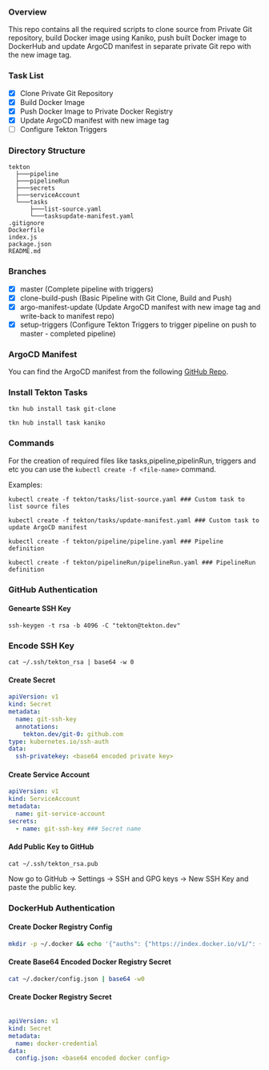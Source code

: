 ### Overview

This repo contains all the required scripts to clone source from Private Git repository, build Docker image using Kaniko, push built Docker image to DockerHub and update ArgoCD manifest in separate private Git repo with the new image tag.

### Task List

- [x] Clone Private Git Repository
- [x] Build Docker Image
- [x] Push Docker Image to Private Docker Registry
- [x] Update ArgoCD manifest with new image tag
- [ ] Configure Tekton Triggers

### Directory Structure

```
tekton 
  ├───pipeline
  ├───pipelineRun
  ├───secrets
  ├───serviceAccount
  └───tasks
      ├───list-source.yaml
      └───tasksupdate-manifest.yaml
.gitignore
Dockerfile
index.js
package.json
README.md
```

### Branches

- [x] master (Complete pipeline with triggers)
- [x] clone-build-push (Basic Pipeline with Git Clone, Build and Push)
- [x] argo-manifest-update (Update ArgoCD manifest with new image tag and write-back to manifest repo)
- [x] setup-triggers (Configure Tekton Triggers to trigger pipeline on push to master - completed pipeline)

### ArgoCD Manifest

You can find the ArgoCD manifest from the following <a href="https://github.com/dinushchathurya/tekton-manifest">GitHub Repo</a>.

### Install Tekton Tasks

```
tkn hub install task git-clone

tkn hub install task kaniko
```

### Commands

For the creation of required files like tasks,pipeline,pipelinRun, triggers and etc you can use the `kubectl create -f <file-name>` command.

Examples: 
```
kubectl create -f tekton/tasks/list-source.yaml ### Custom task to list source files

kubectl create -f tekton/tasks/update-manifest.yaml ### Custom task to update ArgoCD manifest

kubectl create -f tekton/pipeline/pipeline.yaml ### Pipeline definition

kubectl create -f tekton/pipelineRun/pipelineRun.yaml ### PipelineRun definition
``` 

### GitHub Authentication

#### Genearte SSH Key

```
ssh-keygen -t rsa -b 4096 -C "tekton@tekton.dev"
```

### Encode SSH Key

```
cat ~/.ssh/tekton_rsa | base64 -w 0
```

#### Create Secret

```yaml
apiVersion: v1
kind: Secret
metadata:
  name: git-ssh-key
  annotations:
    tekton.dev/git-0: github.com
type: kubernetes.io/ssh-auth
data:
  ssh-privatekey: <base64 encoded private key>
```

#### Create Service Account

```yaml
apiVersion: v1
kind: ServiceAccount
metadata:
  name: git-service-account
secrets:
  - name: git-ssh-key ### Secret name
```

#### Add Public Key to GitHub

```
cat ~/.ssh/tekton_rsa.pub
``` 

Now go to GitHub -> Settings -> SSH and GPG keys -> New SSH Key and paste the public key.

### DockerHub Authentication

#### Create Docker Registry Config

```bash
mkdir -p ~/.docker && echo '{"auths": {"https://index.docker.io/v1/": {"username": "", "password": "", "email": ""}}}' > ~/.docker/config.json
```

#### Create Base64 Encoded Docker Registry Secret

```bash
cat ~/.docker/config.json | base64 -w0
``` 

#### Create Docker Registry Secret

```yaml

apiVersion: v1
kind: Secret
metadata:
  name: docker-credential
data:
  config.json: <base64 encoded docker config>
```